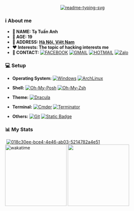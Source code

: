 <p align="center"><a align="center" href="#"><img src="https://readme-typing-svg.herokuapp.com?font=Rubik+Doodle+Shadow&amp;pause=1000&amp;color=6272A4&amp;center=true&amp;random=false&amp;width=435&amp;lines=Welcome+to+Ta+Tuan+Anh's+profile!" alt="readme-typing-svg"></a></p><!-- Infomation -->
<h3 id="overview">ℹ️ About me</h3>
<ul>
  <li><strong>👦 NAME: Tạ Tuấn Anh</strong></li>
  <li><strong>🎂 AGE: 19</strong></li>
  <li><strong>📍 ADDRESS: <a href="https://www.google.com/maps/place/Hanoi/">Hà Nội, Việt Nam</a></strong></li>
  <li><strong>❤️ Interests: The topic of hacking interests me</strong></li>
  <li>
    <strong>📇 CONTACT:</strong> <a href="https://www.facebook.com/tripleseven190504"><img src="https://img.shields.io/badge/Facebook-blue?style=flat&amp;logo=facebook&amp;color=%230866FF" alt="FACEBOOK"></a> <a href="mailto:tripleseven190504@gmail.com"><img src="https://img.shields.io/badge/Gmail-EA4335?style=flat&amp;logo=gmail&amp;color=white" alt="GMAIL"></a> <a href="mailto:tripleseven190504@hotmail.com"><img src="https://img.shields.io/badge/Hotmail-0078D4?style=flat&amp;logo=microsoftoutlook&amp;color=%230078D4" alt="HOTMAIL"></a><!-- [![DISCORD](https://img.shields.io/badge/Discord-5865F2?style=flat&logo=discord&color=%235865F2)]() -->
     <a href="https://zalo.me/0777190504"><img alt="Zalo" src="https://img.shields.io/badge/Zalo-white?style=flat&amp;logo=zalo&amp;logoColor=white&amp;color=%230068FF"></a>
  </li>
</ul><!-- PC Setup -->
<h3 id="setup">💻 Setup</h3>
<ul>
  <li>
    <p><strong>Operating System:</strong> <a href="https://drive.massgrave.dev/en_windows_10_enterprise_ltsc_2019_x64_dvd_5795bb03.iso"><img src="https://img.shields.io/badge/Windows_10_(LTSC%202019)-230078D6?style=flat&amp;logo=windows10&amp;color=%230078D6" alt="Windows"></a> <a href="https://mirror.bizflycloud.vn/archlinux/iso/latest/"><img src="https://img.shields.io/badge/Arch_Linux-231793D1?style=flat&amp;logo=arch-linux&amp;color=rgb(34%2C34%2C34)" alt="ArchLinux"></a></p>
  </li>
  <li>
    <p><strong>Shell:</strong> <a href="https://ohmyposh.dev/docs/installation/windows"><img src="https://j2c.cc/oh-my-posh" alt="Oh-My-Posh"></a> <a href="https://ohmyz.sh/#install"><img src="https://tinyurl.com/oh-my-zsh-github" alt="Oh-My-Zsh"></a></p>
  </li>
  <li>
    <p><strong>Theme:</strong> <a href="https://draculatheme.com/"><img src="https://tinyurl.com/draculathemes" alt="Dracula"></a></p>
  </li>
  <li>
    <p><strong>Terminal:</strong> <a href="https://community.chocolatey.org/packages/microsoft-windows-terminal"><img src="https://img.shields.io/badge/Command_Prompt-4D4D4D?style=flat&amp;logo=windowsterminal&amp;color=%234D4D4D" alt="Cmder"></a> <a href="https://archlinux.org/packages/extra/any/terminator/"><img src="https://img.shields.io/badge/Terminator-241F31?style=flat&amp;logo=gnometerminal&amp;color=%23241F31" alt="Terminator"></a></p>
  </li>
  <li>
    <p><strong>Others:</strong> <a href="https://git-scm.com/download/win"><img src="https://img.shields.io/badge/Git-F05032?style=flat&amp;logo=git&amp;color=rgb(34%2C34%2C34)" alt="Git"></a> <a href="https://chocolatey.org/install"><img src="https://img.shields.io/badge/Chocolatey-white?style=flat&amp;logo=chocolatey&amp;logoColor=%2380B5E3&amp;color=white" alt="Static Badge"></a></p>
  </li>
</ul>
<h3>📊 My Stats</h3><a href="https://github.com/tripleseven190504"><img src="https://komarev.com/ghpvc/?username=tripleseven190504&amp;color=ff79c6" alt=""></a> <a href="https://wakatime.com/@tripleseven190504"><img src="https://wakatime.com/badge/user/018c30ee-bce4-4e46-ab03-5214782a4e51.svg" alt="018c30ee-bce4-4e46-ab03-5214782a4e51"></a><br>
<div>
  <a href="https://github.com/tripleseven190504"><img height="200" align="center" src="https://github-readme-stats.vercel.app/api/wakatime?username=tripleseven190504&amp;theme=dracula&amp;langs_count=5&amp;card_width=320" alt="wakatime"></a> <a href="https://github.com/tripleseven190504"><img height="200" align="center" src="https://streak-stats.demolab.com?user=tripleseven190504&amp;theme=dracula&amp;date_format=j%2Fn%5B%2FY%5D&amp;card_width=320"></a>
</div>
